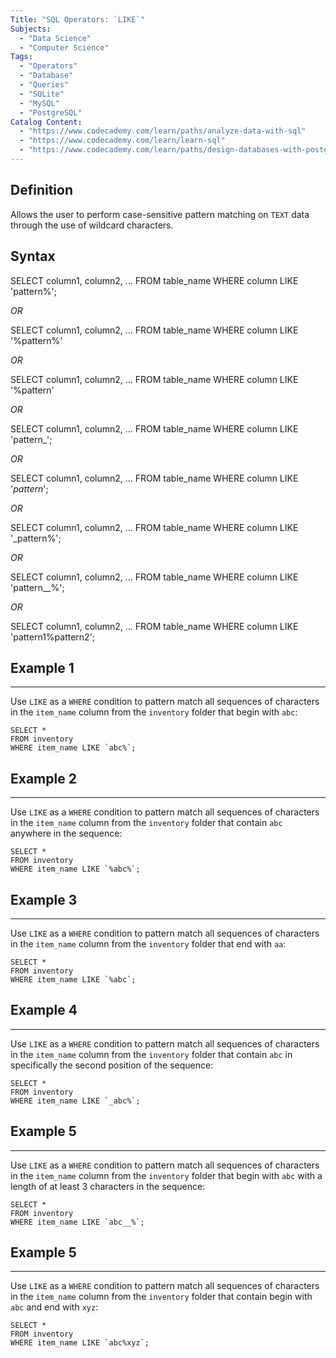 ```yaml
---
Title: "SQL Operators: `LIKE`"
Subjects:
  - "Data Science"
  - "Computer Science"
Tags:
  - "Operators"
  - "Database"
  - "Queries"
  - "SQLite"
  - "MySQL"
  - "PostgreSQL"
Catalog Content:
  - "https://www.codecademy.com/learn/paths/analyze-data-with-sql"
  - "https://www.codecademy.com/learn/learn-sql"
  - "https://www.codecademy.com/learn/paths/design-databases-with-postgresql"
---
```


## Definition
Allows the user to perform case-sensitive pattern matching on `TEXT` data through the use of wildcard characters.

## Syntax
SELECT column1, column2, ...
FROM table_name
WHERE column LIKE 'pattern%';

*OR*

SELECT column1, column2, ...
FROM table_name
WHERE column LIKE '%pattern%'

*OR*

SELECT column1, column2, ...
FROM table_name
WHERE column LIKE '%pattern'

*OR*

SELECT column1, column2, ...
FROM table_name
WHERE column LIKE 'pattern_';

*OR*

SELECT column1, column2, ...
FROM table_name
WHERE column LIKE '_pattern_';

*OR*

SELECT column1, column2, ...
FROM table_name
WHERE column LIKE '_pattern%';

*OR*

SELECT column1, column2, ...
FROM table_name
WHERE column LIKE 'pattern__%';

*OR*

SELECT column1, column2, ...
FROM table_name
WHERE column LIKE 'pattern1%pattern2';

## Example 1
***
Use `LIKE` as a `WHERE` condition to pattern match all sequences of characters in the `item_name` column from the `inventory` folder that begin with `abc`:
```codebyte/sql
SELECT *
FROM inventory
WHERE item_name LIKE `abc%`;
```

## Example 2
***
Use `LIKE` as a `WHERE` condition to pattern match all sequences of characters in the `item_name` column from the `inventory` folder that contain `abc` anywhere in the sequence:
```codebyte/sql
SELECT *
FROM inventory
WHERE item_name LIKE `%abc%`;
```

## Example 3
***
Use `LIKE` as a `WHERE` condition to pattern match all sequences of characters in the `item_name` column from the `inventory` folder that end with `aa`:
```codebyte/sql
SELECT *
FROM inventory
WHERE item_name LIKE `%abc`;
```

## Example 4
***
Use `LIKE` as a `WHERE` condition to pattern match all sequences of characters in the `item_name` column from the `inventory` folder that contain `abc` in specifically the second position of the sequence:
```codebyte/sql
SELECT *
FROM inventory
WHERE item_name LIKE `_abc%`;
```

## Example 5
***
Use `LIKE` as a `WHERE` condition to pattern match all sequences of characters in the `item_name` column from the `inventory` folder that begin with `abc` with a length of at least 3 characters in the sequence:
```codebyte/sql
SELECT *
FROM inventory
WHERE item_name LIKE `abc__%`;
```

## Example 5
***
Use `LIKE` as a `WHERE` condition to pattern match all sequences of characters in the `item_name` column from the `inventory` folder that contain begin with `abc` and end with `xyz`:
```codebyte/sql
SELECT *
FROM inventory
WHERE item_name LIKE `abc%xyz`;
```
